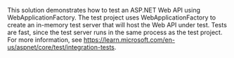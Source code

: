 This solution demonstrates how to test an ASP.NET Web API using WebApplicationFactory.
The test project uses WebApplicationFactory to create an in-memory test server that will host the Web API under test.
Tests are fast, since the test server runs in the same process as the test project.
For more information, see https://learn.microsoft.com/en-us/aspnet/core/test/integration-tests.